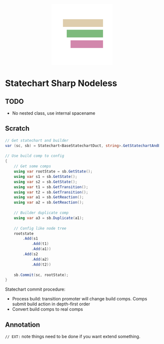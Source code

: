 <p align="center">
  <img src="./asset/StatechartNodelessLogo.svg" height="200px" />
</p>

# Statechart Sharp Nodeless

## TODO

- No nested class, use internal spacename

## Scratch

```csharp
// Get statechart and builder
var (sc, sb) = Statechart<BaseStatechartDuct, string>.GetStatechartAndBuilder();

// Use build comp to config
{
    // Get some comps
    using var rootState = sb.GetState();
    using var s1 = sb.GetState();
    using var s2 = sb.GetState();
    using var t1 = sb.GetTransition();
    using var t2 = sb.GetTransition();
    using var a1 = sb.GetReaction();
    using var a2 = sb.GetReaction();

    // Builder duplicate comp
    using var a3 = sb.Duplicate(a1);

    // Config like node tree
    rootstate
        .Add(s1
            .Add(t1)
            .Add(a1))
        .Add(s2
            .Add(a2)
            .Add(t2))
    
    sb.Commit(sc, rootState);
}
```

Statechart commit procedure:

- Process build: transition promoter will change build comps. Comps submit build action in depth-first order
- Convert build comps to real comps

## Annotation

`// EXT:` note things need to be done if you want extend something.
